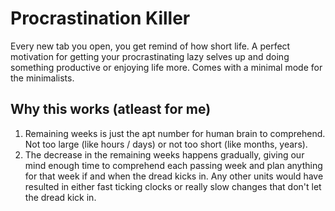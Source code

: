 # Procrastination Killer
Every new tab you open, you get remind of how short life. A perfect motivation for getting your procrastinating lazy selves up and doing something productive or enjoying life more. Comes with a minimal mode for the minimalists.

## Why this works (atleast for me)
1. Remaining weeks is just the apt number for human brain to comprehend. Not too large (like hours / days) or not too short (like months, years).
2. The decrease in the remaining weeks happens gradually, giving our mind enough time to comprehend each passing week and plan anything for that week if and when the dread kicks in. Any other units would have resulted in either fast ticking clocks or really slow changes that don't let the dread kick in.